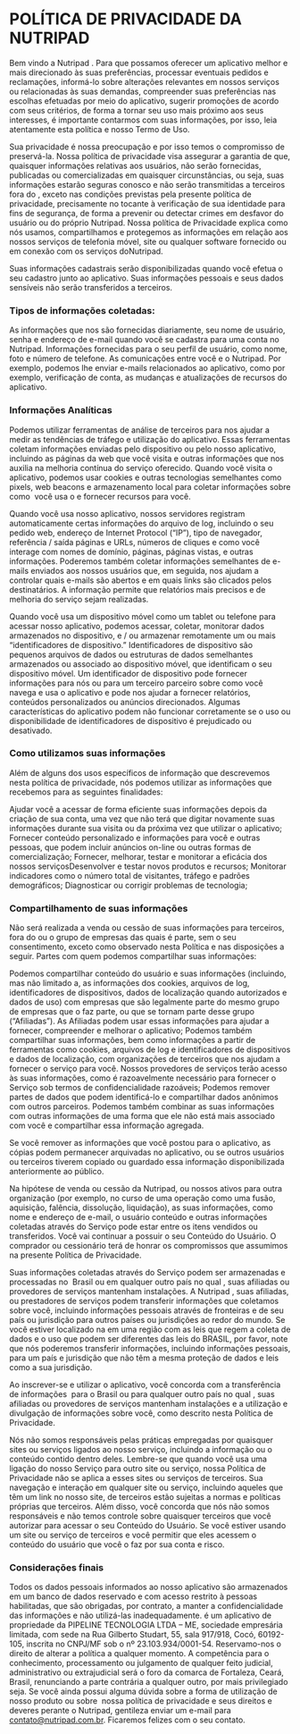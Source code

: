 # POLÍTICA DE PRIVACIDADE DA NUTRIPAD

Bem vindo a Nutripad . Para que possamos oferecer um aplicativo melhor e mais direcionado às suas preferências, processar eventuais pedidos e reclamações, informá-lo sobre alterações relevantes em nossos serviços ou relacionadas às suas demandas, compreender suas preferências nas escolhas efetuadas por meio do aplicativo, sugerir promoções de acordo com seus critérios, de forma a tornar seu uso mais próximo aos seus interesses, é importante contarmos com suas informações, por isso, leia atentamente esta política e nosso Termo de Uso.

Sua privacidade é nossa preocupação e por isso temos o compromisso de preservá-la. Nossa política de privacidade visa assegurar a garantia de que, quaisquer informações relativas aos usuários, não serão fornecidas, publicadas ou comercializadas em quaisquer circunstâncias, ou seja, suas informações estarão seguras conosco e não serão transmitidas a terceiros fora do​ , exceto nas condições previstas pela presente política de privacidade, precisamente no tocante à verificação de sua identidade para fins de segurança, de forma a prevenir ou detectar crimes em desfavor do usuário ou do próprio ​Nutripad. Nossa política de Privacidade explica como nós usamos, compartilhamos e protegemos as informações em relação aos nossos serviços de telefonia móvel, site ou qualquer software fornecido ou em conexão com os serviços do ​Nutripad.

Suas informações cadastrais serão disponibilizadas quando você efetua o seu cadastro junto ao aplicativo. Suas informações pessoais e seus dados sensíveis não serão transferidos a terceiros.

### Tipos de informações coletadas:

As informações que nos são fornecidas diariamente, seu nome de usuário, senha e endereço de e-mail quando você se cadastra para uma conta no ​ Nutripad.
Informações fornecidas para o seu perfil de usuário, como nome, foto e número de telefone.
As comunicações​ entre você e o Nutripad. Por exemplo, podemos lhe enviar e-mails relacionados ao aplicativo, como por exemplo, verificação de conta, as mudanças e atualizações de recursos do aplicativo.

### Informações Analíticas

Podemos utilizar ferramentas de análise de terceiros para nos ajudar a medir as tendências de tráfego e utilização do aplicativo. Essas ferramentas coletam informações enviadas pelo dispositivo ou pelo nosso aplicativo, incluindo as páginas da web que você visita e outras informações que nos auxilia na melhoria contínua do serviço oferecido. Quando você visita o aplicativo, podemos usar cookies e outras tecnologias semelhantes como pixels, web beacons e armazenamento local para coletar informações sobre como ​ você usa o e fornecer recursos para você.

Quando você usa nosso aplicativo, nossos servidores registram automaticamente certas informações do arquivo de log, incluindo o seu pedido web, endereço de Internet Protocol (“IP”), tipo de navegador, referência / saída páginas e URLs, números de cliques e como você interage com nomes de domínio, páginas, páginas vistas, e outras informações. Poderemos também coletar informações semelhantes de e-mails enviados aos nossos usuários que, em seguida, nos ajudam a controlar quais e-mails são abertos e em quais links são clicados pelos destinatários. A informação permite que relatórios mais precisos e de melhoria do serviço sejam realizadas.

Quando você usa um dispositivo móvel como um tablet ou telefone para acessar nosso aplicativo, podemos acessar, coletar, monitorar dados armazenados no dispositivo, e / ou armazenar remotamente um ou mais “identificadores de dispositivo.” Identificadores de dispositivo são pequenos arquivos de dados ou estruturas de dados semelhantes armazenados ou associado ao dispositivo móvel, que identificam o seu dispositivo móvel. Um identificador de dispositivo pode fornecer informações para nós ou para um terceiro parceiro sobre como você navega e usa o aplicativo e pode nos ajudar a fornecer relatórios, conteúdos personalizados ou anúncios direcionados. Algumas características do aplicativo podem não funcionar corretamente se o uso ou disponibilidade de identificadores de dispositivo é prejudicado ou desativado.

### Como utilizamos suas informações

Além de alguns dos usos específicos de informação que descrevemos nesta política de privacidade, nós podemos utilizar as informações que recebemos para as seguintes finalidades:

Ajudar você a acessar de forma eficiente suas informações depois da criação de sua conta, uma vez que não terá que digitar novamente suas informações durante sua visita ou da próxima vez que utilizar o aplicativo;
Fornecer conteúdo personalizado e informações para você e outras pessoas, que podem incluir anúncios on-line ou outras formas de comercialização;
Fornecer, melhorar, testar e monitorar a eficácia dos nossos serviçosDesenvolver e testar novos produtos e recursos;
Monitorar indicadores como o número total de visitantes, tráfego e padrões demográficos;
Diagnosticar ou corrigir problemas de tecnologia;

### Compartilhamento de suas informações

Não será realizada a venda ou cessão de suas informações para terceiros, fora do ou o grupo de empresas das quais é parte, sem o seu consentimento, exceto como observado nesta Política e nas disposições a seguir. Partes com quem podemos compartilhar suas informações: 

Podemos compartilhar conteúdo do usuário e suas informações (incluindo, mas não limitado a, as informações dos cookies, arquivos de log, identificadores de dispositivos, dados de localização quando autorizados e dados de uso) com empresas que são legalmente parte do mesmo grupo de empresas que o faz parte, ou que se tornam parte desse grupo (“Afiliadas”). As Afiliadas podem usar essas informações para ajudar a fornecer, compreender e melhorar o aplicativo;
Podemos também compartilhar suas informações, bem como informações a partir de ferramentas como cookies, arquivos de log e identificadores de dispositivos e dados de localização, com organizações de terceiros que nos ajudam a fornecer o serviço para você. Nossos provedores de serviços terão acesso às suas informações, como é razoavelmente necessário para fornecer o Serviço sob termos de confidencialidade razoáveis;
Podemos remover partes de dados que podem identificá-lo e compartilhar dados anônimos com outros parceiros. Podemos também combinar as suas informações com outras informações de uma forma que ele não está mais associado com você e compartilhar essa informação agregada.

Se você remover as informações que você postou para o aplicativo, as cópias podem permanecer arquivadas no aplicativo, ou se outros usuários ou terceiros tiverem copiado ou guardado essa informação disponibilizada anteriormente ao público.

Na hipótese de venda ou cessão da Nutripad, ou nossos ativos para outra organização (por exemplo, no curso de uma operação como uma fusão, aquisição, falência, dissolução, liquidação), as suas informações, como nome e endereço de e-mail, o usuário conteúdo e outras informações coletadas através do Serviço pode estar entre os itens vendidos ou transferidos. Você vai continuar a possuir o seu Conteúdo do Usuário. O comprador ou cessionário terá de honrar os compromissos que assumimos na presente Política de Privacidade.

Suas informações coletadas através do Serviço podem ser armazenadas e processadas no ​ Brasil ou em qualquer outro país no qual , suas afiliadas ou provedores de serviços mantenham instalações. ​A Nutripad , suas afiliadas, ou prestadores de serviços podem transferir informações que coletamos sobre você, incluindo informações pessoais através de fronteiras e de seu país ou jurisdição para outros países ou jurisdições ao redor do mundo. Se você estiver localizado na em uma região com as leis que regem a coleta de dados e o uso que podem ser diferentes das leis do BRASIL, por favor, note que nós poderemos transferir informações, incluindo informações pessoais, para um país e jurisdição que não têm a mesma proteção de dados e leis como a sua jurisdição.

Ao inscrever-se e utilizar o aplicativo, você concorda com a transferência de informações ​ para o Brasil ou para qualquer outro país no qual , suas afiliadas ou provedores de serviços mantenham instalações e a utilização e divulgação de informações sobre você, como descrito nesta Política de Privacidade.

Nós não somos responsáveis pelas práticas empregadas por quaisquer sites ou serviços ligados ao nosso serviço, incluindo a informação ou o conteúdo contido dentro deles. Lembre-se que quando você usa uma ligação do nosso Serviço para outro site ou serviço, nossa Política de Privacidade não se aplica a esses sites ou serviços de terceiros. Sua navegação e interação em qualquer site ou serviço, incluindo aqueles que têm um link no nosso site, de terceiros estão sujeitas a normas e políticas próprias que terceiros. Além disso, você concorda que nós não somos responsáveis e não temos controle sobre quaisquer terceiros que você autorizar para acessar o seu Conteúdo do Usuário. Se você estiver usando um site ou serviço de terceiros e você permitir que eles acessem o conteúdo do usuário que você o faz por sua conta e risco.

### Considerações finais

Todos os dados pessoais informados ao nosso aplicativo são armazenados em um banco de dados reservado e com acesso restrito à pessoas habilitadas, que são obrigadas, por contrato, a manter a confidencialidade das informações e não utilizá-las inadequadamente. é um aplicativo de propriedade da ​PIPELINE TECNOLOGIA LTDA – ME, sociedade empresária limitada, com sede na ​Rua Gilberto Studart, 55, sala 917/918​, Cocó, 60192-105​​, inscrita no CNPJ/MF sob o nº 23.103.934/0001-54​. Reservamo-nos o direito de alterar a política a qualquer momento. A competência para o conhecimento, processamento ou julgamento de qualquer feito judicial, administrativo ou extrajudicial será o foro da comarca de ​Fortaleza, Ceará​, Brasil, renunciando a parte contrária a qualquer outro, por mais privilegiado seja. Se você ainda possui alguma dúvida sobre a forma de utilização de nosso produto ou sobre ​ nossa política de privacidade e seus direitos e deveres perante o Nutripad, gentileza enviar um e-mail para ​contato@nutripad.com.br. Ficaremos felizes com o seu contato.
